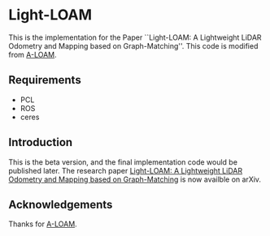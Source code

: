 # Light-LOAM
This is the implementation for the Paper ``Light-LOAM: A Lightweight LiDAR Odometry and Mapping based on Graph-Matching''. This code is modified from [A-LOAM](https://github.com/HKUST-Aerial-Robotics/A-LOAM).

## Requirements
* PCL
* ROS
* ceres

## Introduction
This is the beta version, and the final implementation code would be published later. The research paper [Light-LOAM: A Lightweight LiDAR Odometry and Mapping based on Graph-Matching](https://arxiv.org/abs/2310.04162) is now availble on arXiv.


## Acknowledgements
Thanks for [A-LOAM](https://github.com/HKUST-Aerial-Robotics/A-LOAM).
